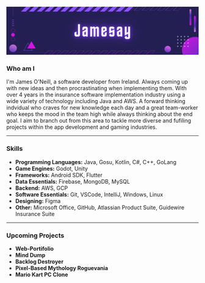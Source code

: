 

![Cover](assets/Jamesay.png)

### Who am I

I'm James O'Neill, a software developer from Ireland. Always coming up with new ideas and then procrastinating when implementing them. With over 4 years in the insurance software implementation industry using a wide variety of technology including Java and AWS. A forward thinking indvidual who craves for new knowledge each day and a great team-worker who keeps the mood in the team high while always thinking about the end goal. I aim to branch out from this area to tackle more diverse and fufiling projects within the app development and gaming industries.

-------------
### Skills

- **Programming Languages:** Java, Gosu, Kotlin, C#, C++, GoLang
- **Game Engines:** Godot, Unity
- **Frameworks:** Android SDK, Flutter
- **Data Essentials:** Firebase, MongoDB, MySQL
- **Backend:** AWS, GCP
- **Software Essentials:** Git, VSCode, IntelliJ, Windows, Linux
- **Designing:** Figma
- **Other:** Microsoft Office, GitHub, Atlassian Product Suite, Guidewire Insurance Suite

-------------
### Upcoming Projects

- **Web-Portifolio** <!-- -> ⚠️ IN-PROGRESS ⚠️ -->
- **Mind Dump** <!-- -> ⚠️ IN-PROGRESS ⚠️ -->
- **Backlog Destroyer**
- **Pixel-Based Mythology Roguevania**
- **Mario Kart PC Clone**
